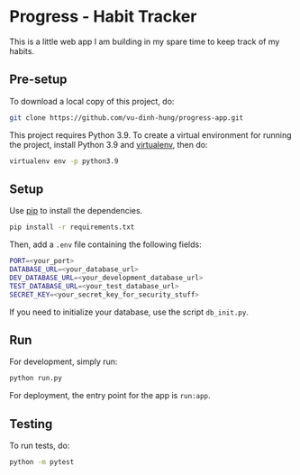 # Progress - Habit Tracker

This is a little web app I am building in my spare time to keep track of my habits.

## Pre-setup

To download a local copy of this project, do:

```bash
git clone https://github.com/vu-dinh-hung/progress-app.git
```

This project requires Python 3.9. To create a virtual environment for running the project, install Python 3.9 and [virtualenv](https://pypi.org/project/virtualenv/), then do:

```bash
virtualenv env -p python3.9
```


## Setup

Use [pip](https://pip.pypa.io/en/stable/) to install the dependencies.

```bash
pip install -r requirements.txt
```

Then, add a `.env` file containing the following fields:

```bash
PORT=<your_port>
DATABASE_URL=<your_database_url>
DEV_DATABASE_URL=<your_development_database_url>
TEST_DATABASE_URL=<your_test_database_url>
SECRET_KEY=<your_secret_key_for_security_stuff>
```

If you need to initialize your database, use the script `db_init.py`.

## Run

For development, simply run:

```bash
python run.py
```

For deployment, the entry point for the app is `run:app`.

## Testing

To run tests, do:

```bash
python -m pytest
```
